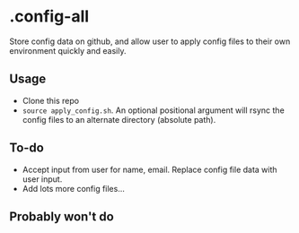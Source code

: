 .config-all
===========

Store config data on github, and allow user to apply config files to their own environment quickly and easily.

Usage
-----
* Clone this repo
* `source apply_config.sh`. An optional positional argument will rsync the config files to an alternate directory (absolute path).

To-do
-----
* Accept input from user for name, email. Replace config file data with user input.
* Add lots more config files...

Probably won't do
-----------------
